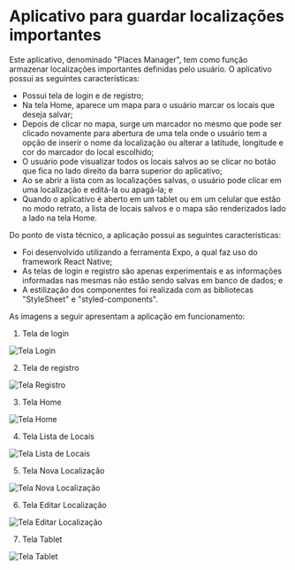 # Aplicativo para guardar localizações importantes

Este aplicativo, denominado "Places Manager", tem como função armazenar localizações importantes definidas pelo usuário. O aplicativo possui as seguintes características:
- Possui tela de login e de registro;
- Na tela Home, aparece um mapa para o usuário marcar os locais que deseja salvar;
- Depois de clicar no mapa, surge um marcador no mesmo que pode ser clicado novamente para abertura de uma tela onde o usuário tem a opção de inserir o nome da localização ou alterar a latitude, longitude e cor do marcador do local escolhido;
- O usuário pode visualizar todos os locais salvos ao se clicar no botão que fica no lado direito da barra superior do aplicativo;
- Ao se abrir a lista com as localizações salvas, o usuário pode clicar em uma localização e editá-la ou apagá-la; e
- Quando o aplicativo é aberto em um tablet ou em um celular que estão no modo retrato, a lista de locais salvos e o mapa são renderizados lado a lado na tela Home.  

Do ponto de vista técnico, a aplicação possui as seguintes características:
- Foi desenvolvido utilizando a ferramenta Expo, a qual faz uso do framework React Native;
- As telas de login e registro são apenas experimentais e as informações informadas nas mesmas não estão sendo salvas em banco de dados; e
- A estilização dos componentes foi realizada com as bibliotecas "StyleSheet" e "styled-components".  

As imagens a seguir apresentam a aplicação em funcionamento:

1. Tela de login
   
![Tela Login](login.PNG)

2. Tela de registro

![Tela Registro](registro.PNG)

3. Tela Home

![Tela Home](mapa.PNG)

4. Tela Lista de Locais

![Tela Lista de Locais](lista.PNG)

5. Tela Nova Localização

![Tela Nova Localização](nova_localizacao.PNG)

6. Tela Editar Localização

![Tela Editar Localização](editar_localizacao.PNG)

7. Tela Tablet

![Tela Tablet](tablet.PNG)
